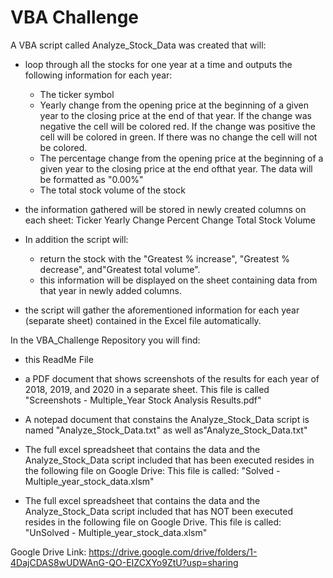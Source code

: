 # VBA Challenge

A VBA script called Analyze_Stock_Data was created that will:

- loop through all the stocks for one year at a time and outputs the following information for each 
  year:
  * The ticker symbol
  * Yearly change from the opening price at the beginning of a given year to the closing price at the end of that year.
    If the change was negative the cell will be colored red.  If the change was positive the cell will be colored in green.
    If there was no change the cell will not be colored.
  * The percentage change from the opening price at the beginning of a given year to the closing price at the end ofthat year.
    The data will be formatted as "0.00%"
  * The total stock volume of the stock
- the information gathered will be stored in newly created columns on each sheet:
  Ticker
  Yearly Change
  Percent Change
  Total Stock Volume

- In addition the script will:
  * return the stock with the "Greatest % increase", "Greatest % decrease", and"Greatest total volume".
  * this information will be displayed on the sheet containing data from that year in newly added columns.

- the script will gather the aforementioned information for each year (separate sheet) contained in the Excel file automatically.

In the VBA_Challenge Repository you will find:
  * this ReadMe File
  * a PDF document that shows screenshots of the results for each year of 2018, 2019, and 2020 in a separate sheet.
    This file is called "Screenshots - Multiple_Year Stock Analysis Results.pdf"
  * A notepad document that constains the Analyze_Stock_Data script is named "Analyze_Stock_Data.txt" as well as"Analyze_Stock_Data.txt"


  * The full excel spreadsheet that contains the data and the Analyze_Stock_Data script included that has been executed resides in the following file on Google Drive:
    This file is called:  "Solved - Multiple_year_stock_data.xlsm"
  * The full excel spreadsheet that contains the data and the Analyze_Stock_Data script included that has NOT been executed resides in the following file on Google Drive.
    This file is called:  "UnSolved - Multiple_year_stock_data.xlsm"

Google Drive Link:
https://drive.google.com/drive/folders/1-4DajCDAS8wUDWAnG-QO-EIZCXYo9ZtU?usp=sharing
